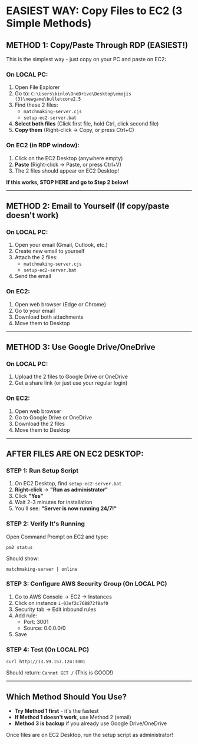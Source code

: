 # EASIEST WAY: Copy Files to EC2 (3 Simple Methods)

## METHOD 1: Copy/Paste Through RDP (EASIEST!)

This is the simplest way - just copy on your PC and paste on EC2:

### On LOCAL PC:
1. Open File Explorer
2. Go to: `C:\Users\kinlo\OneDrive\Desktop\emojis (3)\newgame\bulletcore2.5`
3. Find these 2 files:
   - `matchmaking-server.cjs`
   - `setup-ec2-server.bat`
4. **Select both files** (Click first file, hold Ctrl, click second file)
5. **Copy them** (Right-click → Copy, or press Ctrl+C)

### On EC2 (in RDP window):
1. Click on the EC2 Desktop (anywhere empty)
2. **Paste** (Right-click → Paste, or press Ctrl+V)
3. The 2 files should appear on EC2 Desktop!

**If this works, STOP HERE and go to Step 2 below!**

---

## METHOD 2: Email to Yourself (If copy/paste doesn't work)

### On LOCAL PC:
1. Open your email (Gmail, Outlook, etc.)
2. Create new email to yourself
3. Attach the 2 files:
   - `matchmaking-server.cjs`
   - `setup-ec2-server.bat`
4. Send the email

### On EC2:
1. Open web browser (Edge or Chrome)
2. Go to your email
3. Download both attachments
4. Move them to Desktop

---

## METHOD 3: Use Google Drive/OneDrive

### On LOCAL PC:
1. Upload the 2 files to Google Drive or OneDrive
2. Get a share link (or just use your regular login)

### On EC2:
1. Open web browser
2. Go to Google Drive or OneDrive
3. Download the 2 files
4. Move them to Desktop

---

## AFTER FILES ARE ON EC2 DESKTOP:

### STEP 1: Run Setup Script
1. On EC2 Desktop, find `setup-ec2-server.bat`
2. **Right-click** → **"Run as administrator"**
3. Click **"Yes"** 
4. Wait 2-3 minutes for installation
5. You'll see: **"Server is now running 24/7!"**

### STEP 2: Verify It's Running
Open Command Prompt on EC2 and type:
```
pm2 status
```

Should show:
```
matchmaking-server | online
```

### STEP 3: Configure AWS Security Group (On LOCAL PC)
1. Go to AWS Console → EC2 → Instances
2. Click on instance `i-03ef2c768872f8af0`
3. Security tab → Edit inbound rules
4. Add rule:
   - Port: 3001
   - Source: 0.0.0.0/0
5. Save

### STEP 4: Test (On LOCAL PC)
```
curl http://13.59.157.124:3001
```

Should return: `Cannot GET /` (This is GOOD!)

---

## Which Method Should You Use?

- **Try Method 1 first** - it's the fastest
- **If Method 1 doesn't work**, use Method 2 (email)
- **Method 3 is backup** if you already use Google Drive/OneDrive

Once files are on EC2 Desktop, run the setup script as administrator!
